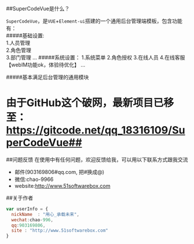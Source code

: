 ##SuperCodeVue是什么？

`SuperCodeVue`，是`VUE`+`Element-ui`搭建的一个通用后台管理端模板，包含功能有：  
#####基础设置:  
    1.人员管理  
    2.角色管理  
    3.部门管理
    ...
#####系统设置：
    1.系统菜单
    2.角色授权
    3.在线人员
    4.在线客服【webIM功能ok，体验待优化】
    ...

#####基本满足后台管理的通用模块

# 由于GitHub这个破网，最新项目已移至：https://gitcode.net/qq_18316109/SuperCodeVue##


##问题反馈
在使用中有任何问题，欢迎反馈给我，可以用以下联系方式跟我交流

* 邮件(903169806#qq.com, 把#换成@)
* 微信:chao-9966
* website:http://www.51softwarebox.com

##关于作者

```javascript
var userInfo = {
  nickName  : "用心_承载未来",
  wechat:chao-996,
  qq:903169806,
  site : "http://www.51softwarebox.com"
}
```
